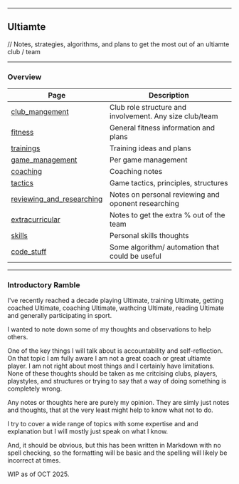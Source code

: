 ***
## Ultiamte
// Notes, strategies, algorithms, and plans to get the most out of an ultiamte club / team

***

### Overview

| Page | Description |
|-|-|
| [club_mangement](club_management.md) | Club role structure and involvement. Any size club/team |
| [fitness](fitness.md) | General fitness information and plans |
| [trainings](trainings.md) | Training ideas and plans |
| [game_management](game_management.md) | Per game management |
| [coaching](coaching.md) | Coaching notes |
| [tactics](tactics.md) | Game tactics, principles, structures |
| [reviewing_and_researching](reviewing_and_researching.md) | Notes on personal reviewing and oponent researching |
| [extracurricular](extracurricular.md) | Notes to get the extra % out of the team |
| [skills](skills.md) | Personal skills thoughts |
| [code_stuff](code_stuff.md) | Some algorithm/ automation that could be useful |

***

### Introductory Ramble

I've recently reached a decade playing Ultimate, training Ultimate, getting coached Ultimate, coaching Ultimate, wathcing Ultimate, reading Ultimate and generally participating in sport.

I wanted to note down some of my thoughts and observations to help others.

One of the key things I will talk about is accountability and self-reflection. On that topic I am fully aware I am not a great coach or great ultiamte player. I am not right about most things and I certainly have limitations. None of these thoughts should be taken as me critcising clubs, players, playstyles, and structures or trying to say that a way of doing something is completely wrong. 

Any notes or thoughts here are purely my opinion. They are simly just notes and thoughts, that at the very least might help to know what not to do.

I try to cover a wide range of topics with some expertise and and explanation but I will mostly just speak on what I know.

And, it should be obvious, but this has been written in Markdown with no spell checking, so the formatting will be basic and the spelling will likely be incorrect at times.

WIP as of OCT 2025.